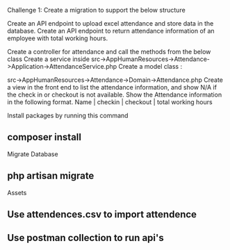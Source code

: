 Challenge 1:
Create a migration to support the below structure

Create an API endpoint to upload excel attendance and store data in the database.
Create an API endpoint to return attendance information of an employee with total
working hours.

Create a controller for attendance and call the methods from the below class
Create a service inside
src->AppHumanResources->Attendance->Application->AttendanceService.php
Create a model class :

src->AppHumanResources->Attendance->Domain->Attendance.php
Create a view in the front end to list the attendance information, and show N/A if the
check in or checkout is not available.
Show the Attendance information in the following format.
Name | checkin | checkout | total working hours

Install packages by running this command
## composer install

Migrate Database
## php artisan migrate

Assets
## Use attendences.csv to import attendence
## Use postman collection to run api's